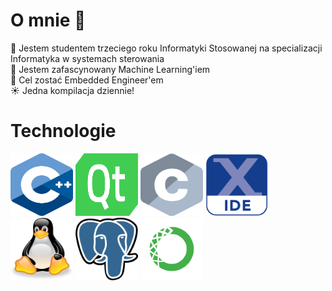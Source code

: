 # O mnie 👋

:open_book: Jestem studentem trzeciego roku Informatyki Stosowanej na specializacji Informatyka w systemach sterowania <br>
:brain: Jestem zafascynowany Machine Learning'iem <br>
:dart: Cel zostać Embedded Engineer'em <br>
:sunny: Jedna kompilacja dziennie! <br>

# Technologie

<img src="C++_Logo.svg" width="100" height="100"> </a>
<img src="Qt_Logo.png" width="100" height="100"> </a>
<img src="C_Logo.png" width="100" height="100"> </a>
<img src="MCUX_Logo.png" width="100" height="100"> </a>
<img src="Linux_Logo.svg" width="100" height="100"> </a>
<img src="Postgress_Logo.png" width="100" height="100"> </a>
<img src="Anaconda_Logo.png" width="100" height="100"> </a>